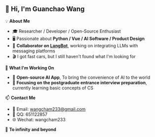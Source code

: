 ## 👋 Hi, I'm Guanchao Wang

💡 **About Me**  
- 🎓 Researcher / Developer / Open-Source Enthusiast  
- 🖥️ Passionate about **Python / Vue / AI Software /  Product Design**  
- 🚀 **Collaborator on [LangBot](https://github.com/rockchinq/langbot)**, working on integrating LLMs with messaging platforms  
- 🎬 I got fast cars, but I still haven't found what I'm looking for

💼 **What I'm Working On**  
- 🤖 **Open-source AI App**, To bring the convenience of AI to the world
- 📱 **Focusing on the postgraduate entrance interview preparation**, currently learning basic concepts of CS 
 
📫 **Contact Me**  
- 📮 Email:  wangcham233@gmail.com 
- 🏡 QQ:  651122857
- 🌐 Wechat:  wangcham233

🚀 **To infinity and beyond**







 

